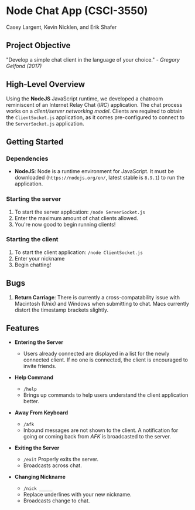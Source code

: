 
# __Node Chat App__ (CSCI-3550)

Casey Largent, Kevin Nicklen, and Erik Shafer

## __Project Objective__

"Develop a simple chat client in the language of your choice." - *Gregory Gelfond (2017)*

## __High-Level Overview__

Using the **NodeJS** JavaScript runtime, we developed a chatroom reminiscent of an Internet Relay Chat (*IRC*) application. The chat process works on a *client/server networking model*. Clients are required to obtain the `ClientSocket.js` application, as it comes pre-configured to connect to the `ServerSocket.js` application.

## __Getting Started__

### Dependencies

* **NodeJS**: Node is a runtime environment for JavaScript. It must be downloaded (`https://nodejs.org/en/`, latest stable is `8.9.1`) to run the application.

### Starting the server
1. To start the server application: `/node ServerSocket.js` 
2. Enter the maximum amount of chat clients allowed.
3. You're now good to begin running clients!

### Starting the client
1. To start the client application: `/node ClientSocket.js`
2. Enter your nickname
3. Begin chatting!

## __Bugs__
1. **Return Carriage**: There is currently a cross-compatability issue with Macintosh (Unix) and Windows when submitting to chat. Macs currently distort the timestamp brackets slightly.

## __Features__

* **Entering the Server**
    * Users already connected are displayed in a list for the newly connected client. If no one is connected, the client is encouraged to invite friends.

* **Help Command**
    * `/help`
    * Brings up commands to help users understand the client application better.

* **Away From Keyboard**
    * `/afk`
    * Inbound messages are not shown to the client. A notification for going or coming back from *AFK* is broadcasted to the server.

* **Exiting the Server**
    * `/exit` Properly exits the server.
    * Broadcasts across chat.

* **Changing Nickname**
    * `/nick _____`
    * Replace underlines with your new nickname.
    * Broadcasts change to chat.